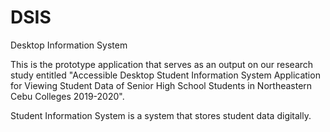 # DSIS
Desktop Information System

This is the prototype application that serves as an output on our research study entitled "Accessible Desktop Student Information System Application for Viewing Student Data of Senior High School Students in Northeastern Cebu Colleges 2019-2020".

Student Information System is a system that stores student data digitally. 

